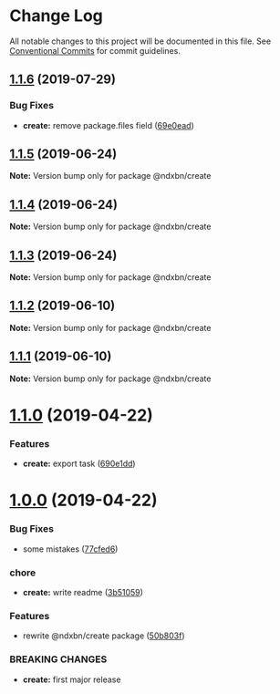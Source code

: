# Change Log

All notable changes to this project will be documented in this file.
See [Conventional Commits](https://conventionalcommits.org) for commit guidelines.

## [1.1.6](https://github.com/ndxbn/ndxbn/compare/@ndxbn/create@1.1.5...@ndxbn/create@1.1.6) (2019-07-29)


### Bug Fixes

* **create:** remove package.files field ([69e0ead](https://github.com/ndxbn/ndxbn/commit/69e0ead))





## [1.1.5](https://github.com/ndxbn/ndxbn/compare/@ndxbn/create@1.1.4...@ndxbn/create@1.1.5) (2019-06-24)

**Note:** Version bump only for package @ndxbn/create





## [1.1.4](https://github.com/ndxbn/ndxbn/compare/@ndxbn/create@1.1.3...@ndxbn/create@1.1.4) (2019-06-24)

**Note:** Version bump only for package @ndxbn/create





## [1.1.3](https://github.com/ndxbn/ndxbn/compare/@ndxbn/create@1.1.2...@ndxbn/create@1.1.3) (2019-06-24)

**Note:** Version bump only for package @ndxbn/create





## [1.1.2](https://github.com/ndxbn/ndxbn/compare/@ndxbn/create@1.1.1...@ndxbn/create@1.1.2) (2019-06-10)

**Note:** Version bump only for package @ndxbn/create





## [1.1.1](https://github.com/ndxbn/ndxbn/compare/@ndxbn/create@1.1.0...@ndxbn/create@1.1.1) (2019-06-10)

**Note:** Version bump only for package @ndxbn/create

# [1.1.0](https://github.com/ndxbn/ndxbn/compare/@ndxbn/create@1.0.0...@ndxbn/create@1.1.0) (2019-04-22)

### Features

- **create:** export task ([690e1dd](https://github.com/ndxbn/ndxbn/commit/690e1dd))

# [1.0.0](https://github.com/ndxbn/ndxbn/compare/@ndxbn/create@0.0.3...@ndxbn/create@1.0.0) (2019-04-22)

### Bug Fixes

- some mistakes ([77cfed6](https://github.com/ndxbn/ndxbn/commit/77cfed6))

### chore

- **create:** write readme ([3b51059](https://github.com/ndxbn/ndxbn/commit/3b51059))

### Features

- rewrite @ndxbn/create package ([50b803f](https://github.com/ndxbn/ndxbn/commit/50b803f))

### BREAKING CHANGES

- **create:** first major release
